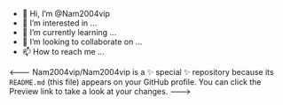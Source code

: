 - 👋 Hi, I’m @Nam2004vip
- 👀 I’m interested in ...
- 🌱 I’m currently learning ...
- 💞️ I’m looking to collaborate on ...
- 📫 How to reach me ...

<---
Nam2004vip/Nam2004vip is a ✨ special ✨ repository because its `README.md` (this file) appears on your GitHub profile.
You can click the Preview link to take a look at your changes.
--->
